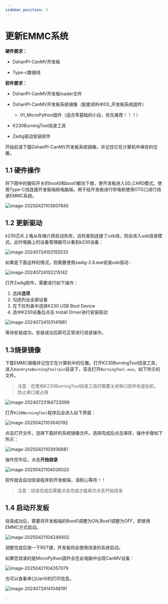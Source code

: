 ```yaml
---
sidebar_position: 3
---
```


# 更新EMMC系统

 **硬件要求：**

- DshanPI-CanMV开发板

- Type-c数据线 

**软件要求：**

- DshanPI-CanMV开发板loader文件
- DshanPI-CanMV开发板系统镜像（配套资料中03_开发板系统固件）
  - 01_MicroPython固件（适合零基础的小白，优先推荐！！！）

- K230BurningTool烧录工具
- Zadig驱动安装软件

开始前请下载DshanPI-CanMV开发板系统镜像，并记住它在计算机中保存的位置。



## 1.1 硬件操作

 将下图中的拨码开关的boot0和boot1都向下拨，使开发板进入SD_CARD模式。使用Type-C线连接开发板端和电脑端，用于给开发板进行供电和使用OTG口进行烧录EMMC系统。

![image-20250421103607845](${images}/image-20250421103607845.png)

## 1.2 更新驱动

k230芯片上电从存储介质启动失败，且检查到连接了usb线，则会进入usb烧录模式。此时电脑上的设备管理器可以看到k230设备：

![image-20240724102155532](${images}/image-20240724102155532.png)

如果是下面这样的情况，则需要使用zadig-2.8.exe安装usb驱动：

![image-20240724102215142](${images}/image-20240724102215142.png)

打开Zadig软件，需要进行如下操作：

1. 选择**选项**
2. 勾选列出全部设备
3. 在下拉列表中选择K230 USB Boot Device
4. 选中K230设备后点击 Install Driver进行安装驱动

![image-20240724103141981](${images}/image-20240724103141981.png)

等待安装成功，安装成功后即可正常进行烧录操作。

## 1.3烧录镜像

下载EMMC镜像并记住它在计算机中的位置。打开K230BurningTool烧录工具，进入`KendryteBurningTool\bin`目录下，双击打开`BurningTool.exe`，如下所示的文件。

> 注意：在使用K230BurningTool烧录工具时需要关闭串口软件和虚拟机，防止串口被占用

![image-20240723184723099](${images}/image-20240723184723099.png)

打开`K230BurningTool`程序后会进入如下界面：

![image-20250421103645192](${images}/image-20250421103645192.png)

点击打开文件，选择下载好的系统镜像文件。选择完成后点击保存，操作步骤如下所示：

![image-20250421103936881](${images}/image-20250421103936881.png)

操作完毕后，点击**开始烧录**

![image-20250421104026020](${images}/image-20250421104026020.png)

软件就会自动烧录程序到开发板端，请耐心等待！！

> 注意：烧录完成后需要点击完成才能再次点击开始烧录

## 1.4 启动开发板

烧录成功后，需要将开发板端的Boot0调整为ON,Boot1调整为OFF，即使用EMMC方式启动。

![image-20250421104249402](${images}/image-20250421104249402.png)

调整完成后按一下RST键，开发板将会使用烧录的系统启动。

如果您烧录的是MicroPython固件会在此电脑中出现CanMV设备：

![image-20250421104357079](${images}/image-20250421104357079.png)

也可以查看串口Uart0的打印信息。

![image-20240724141048191](${images}/image-20240724141048191.png)

·
